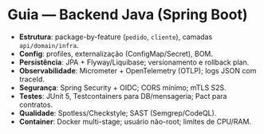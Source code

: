 # Guia — Backend Java (Spring Boot)

- **Estrutura**: package-by-feature (`pedido`, `cliente`), camadas `api/domain/infra`.
- **Config**: profiles, externalização (ConfigMap/Secret), BOM.
- **Persistência**: JPA + Flyway/Liquibase; versionamento e rollback plan.
- **Observabilidade**: Micrometer + OpenTelemetry (OTLP); logs JSON com traceId.
- **Segurança**: Spring Security + OIDC; CORS mínimo; mTLS S2S.
- **Testes**: JUnit 5, Testcontainers para DB/mensageria; Pact para contratos.
- **Qualidade**: Spotless/Checkstyle; SAST (Semgrep/CodeQL).
- **Container**: Docker multi-stage; usuário não-root; limites de CPU/RAM.
